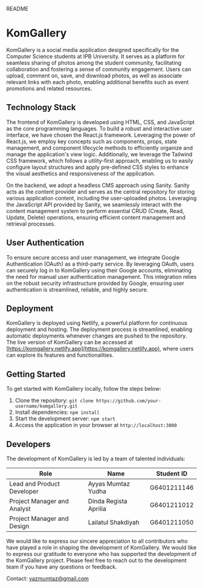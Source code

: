 README

# KomGallery

KomGallery is a social media application designed specifically for the Computer Science students at IPB University. It serves as a platform for seamless sharing of photos among the student community, facilitating collaboration and fostering a sense of community engagement. Users can upload, comment on, save, and download photos, as well as associate relevant links with each photo, enabling additional benefits such as event promotions and related resources.

## Technology Stack

The frontend of KomGallery is developed using HTML, CSS, and JavaScript as the core programming languages. To build a robust and interactive user interface, we have chosen the React.js framework. Leveraging the power of React.js, we employ key concepts such as components, props, state management, and component lifecycle methods to efficiently organize and manage the application's view logic. Additionally, we leverage the Tailwind CSS framework, which follows a utility-first approach, enabling us to easily configure layout structures and apply pre-defined CSS styles to enhance the visual aesthetics and responsiveness of the application.

On the backend, we adopt a headless CMS approach using Sanity. Sanity acts as the content provider and serves as the central repository for storing various application content, including the user-uploaded photos. Leveraging the JavaScript API provided by Sanity, we seamlessly interact with the content management system to perform essential CRUD (Create, Read, Update, Delete) operations, ensuring efficient content management and retrieval processes.

## User Authentication

To ensure secure access and user management, we integrate Google Authentication (OAuth) as a third-party service. By leveraging OAuth, users can securely log in to KomGallery using their Google accounts, eliminating the need for manual user authentication management. This integration relies on the robust security infrastructure provided by Google, ensuring user authentication is streamlined, reliable, and highly secure.

## Deployment

KomGallery is deployed using Netlify, a powerful platform for continuous deployment and hosting. The deployment process is streamlined, enabling automatic deployments whenever changes are pushed to the repository. The live version of KomGallery can be accessed at [https://komgallery.netlify.app](https://komgallery.netlify.app), where users can explore its features and functionalities.

## Getting Started

To get started with KomGallery locally, follow the steps below:

1. Clone the repository: `git clone https://github.com/your-username/komgallery.git`
2. Install dependencies: `npm install`
3. Start the development server: `npm start`
4. Access the application in your browser at `http://localhost:3000`


## Developers

The development of KomGallery is led by a team of talented individuals:

| Role                            | Name                     | Student ID   |
|---------------------------------|--------------------------|--------------|
| Lead and Product Developer      | Ayyas Mumtaz Yudha       | G6401211146  |
| Project Manager and Analyst     | Dinda Regista Aprilia    | G6401211012  |
| Project Manager and Design      | Lailatul Shakdiyah       | G6401211050  |

We would like to express our sincere appreciation to all contributors who have played a role in shaping the development of KomGallery. We would like to express our gratitude to everyone who has supported the development of the KomGallery project. Please feel free to reach out to the development team if you have any questions or feedback.

Contact: yazmumtaz@gmail.com
